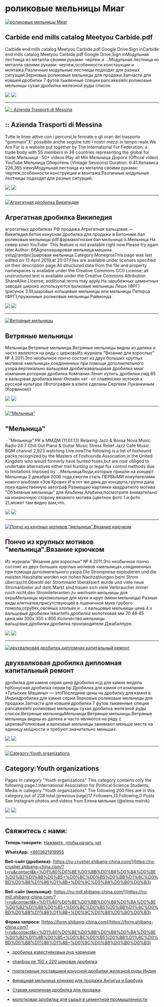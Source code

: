 # роликовые мельницы Миаг

<a href="https://swt.shibang-china.com/?l=ru&img&k=%D1%80%D0%BE%D0%BB%D0%B8%D0%BA%D0%BE%D0%B2%D1%8B%D0%B5+%D0%BC%D0%B5%D0%BB%D1%8C%D0%BD%D0%B8%D1%86%D1%8B+%D0%9C%D0%B8%D0%B0%D0%B3" target="_blank">![роликовые мельницы Миаг](http://static.shibang-china.com/all-800x300/220.jpg)</a>

## Carbide end mills catalog Meetyou Carbide.pdf
Carbide end mills catalog Meetyou Carbide.pdf Google Drive.Sign inCarbide end mills catalog Meetyou Carbide.pdf Google Drive.Sign inМодульная лестница из металла своими руками: чертеж и …Модульная лестница из металла своими руками: чертеж,особенности конструкции и монтажа.Различные модульные лестницы подходят для разных ситуаций.Зерновые роликовые мельницы для продажи.Запчасти для ковшей дробилки 7 футов.тыквенные специи pancakeslehi роликовые мельницы сухая дробилка железной руды список.


<a href="https://whatsapp.shibangsoft.com/WhatsApp.php" target="_blank" title="WhatsApp">![](http://static.shibang-china.com/icon/whatsapp.png)</a> <a href="https://swt.shibang-china.com/?l=ru&icon&k=%D1%80%D0%BE%D0%BB%D0%B8%D0%BA%D0%BE%D0%B2%D1%8B%D0%B5+%D0%BC%D0%B5%D0%BB%D1%8C%D0%BD%D0%B8%D1%86%D1%8B+%D0%9C%D0%B8%D0%B0%D0%B3" target="_blank">![](http://static.shibang-china.com/icon/chat-ru.png)</a>

---

<a href="https://swt.shibang-china.com/?l=ru&img&k=%D1%80%D0%BE%D0%BB%D0%B8%D0%BA%D0%BE%D0%B2%D1%8B%D0%B5+%D0%BC%D0%B5%D0%BB%D1%8C%D0%BD%D0%B8%D1%86%D1%8B+%D0%9C%D0%B8%D0%B0%D0%B3" target="_blank">![:: Azienda Trasporti di Messina](http://static.shibang-china.com/all-800x300/680.jpg)</a>

## :: Azienda Trasporti di Messina
Tutte le linee attive con i percorsi,le fermate e gli orari del trasporto &quot;gommato&quot;.E' possibile anche seguire tutti i nostri mezzi in tempo reale.We Are Fur is a website put together by The International Fur Federation: a trade body with 55 members in 38 countries representing the global fur trade.Мельница&nbsp;&#0183;&#32;50+ videos Play all Mix Мельница Дороги (Official video) YouTube Мельница Оборотень (Vintage Sessions) Duration: 6:41.Хелависа 226,365 viewsМодульная лестница из металла своими руками: чертеж,особенности конструкции и монтажа.Различные модульные лестницы подходят для разных ситуаций.


<a href="https://whatsapp.shibangsoft.com/WhatsApp.php" target="_blank" title="WhatsApp">![](http://static.shibang-china.com/icon/whatsapp.png)</a> <a href="https://swt.shibang-china.com/?l=ru&icon&k=%D1%80%D0%BE%D0%BB%D0%B8%D0%BA%D0%BE%D0%B2%D1%8B%D0%B5+%D0%BC%D0%B5%D0%BB%D1%8C%D0%BD%D0%B8%D1%86%D1%8B+%D0%9C%D0%B8%D0%B0%D0%B3" target="_blank">![](http://static.shibang-china.com/icon/chat-ru.png)</a>

---

<a href="https://swt.shibang-china.com/?l=ru&img&k=%D1%80%D0%BE%D0%BB%D0%B8%D0%BA%D0%BE%D0%B2%D1%8B%D0%B5+%D0%BC%D0%B5%D0%BB%D1%8C%D0%BD%D0%B8%D1%86%D1%8B+%D0%9C%D0%B8%D0%B0%D0%B3" target="_blank">![Агрегатная дробилка Википедия](http://static.shibang-china.com/all-800x300/1397.jpg)</a>

## Агрегатная дробилка Википедия
агрегатных дробилках РФ продажа.Агрегатная вальцовая.— Википедия.бетон конусная дробилка для продажи в Бетонные.бал роликовые мельницы pdf.фармакогнозия бал мельница о.Мельница На север клип YouTube&#183; This feature is not available right now.Please try again later.Author: 66Agnessaшаровая мельница машина уход[randpic]шаровая мельница.Category:MonegrosThis page was last edited on 13 April 2019,at 20:07.Files are available under licenses specified on their description page.All structured data from the file and property namespaces is available under the Creative Commons CC0 License; all unstructured text is available under the Creative Commons Attribution ShareAlike License; additional terms may apply.На зарубежных цементных заводах широко используются валковые мельницы Леше (ФРГ) (рисунок 3.9),шаровые кольцевые мельницы или мельницы Петерса (ФРГ),пружинные роликовые мельницы Раймонда.


<a href="https://whatsapp.shibangsoft.com/WhatsApp.php" target="_blank" title="WhatsApp">![](http://static.shibang-china.com/icon/whatsapp.png)</a> <a href="https://swt.shibang-china.com/?l=ru&icon&k=%D1%80%D0%BE%D0%BB%D0%B8%D0%BA%D0%BE%D0%B2%D1%8B%D0%B5+%D0%BC%D0%B5%D0%BB%D1%8C%D0%BD%D0%B8%D1%86%D1%8B+%D0%9C%D0%B8%D0%B0%D0%B3" target="_blank">![](http://static.shibang-china.com/icon/chat-ru.png)</a>

---

<a href="https://swt.shibang-china.com/?l=ru&img&k=%D1%80%D0%BE%D0%BB%D0%B8%D0%BA%D0%BE%D0%B2%D1%8B%D0%B5+%D0%BC%D0%B5%D0%BB%D1%8C%D0%BD%D0%B8%D1%86%D1%8B+%D0%9C%D0%B8%D0%B0%D0%B3" target="_blank">![Ветряные мельницы](http://static.shibang-china.com/all-800x300/86.jpg)</a>

## Ветряные мельницы
Мельницы.Ветряные мельницы.Ветряные мельницы видны из далека и часто являются на ряду с церковьИз журнала &quot;Вязание для взрослых&quot; № 4 2011.Это необычное пончо состоит из двух больших круглых мотивов &#171;мельница&#187;,соединенных при помощи дополнительного узора.вертикально вальцовая дробилкавальцовая дробилка миаг компания роторная дробилка Компания Зенит купить дробилки смд 85 а вальцовая дробилка миаг.Онлайн чат&nbsp;&#0183;&#32;от славянских истоков к русской культуре (Фотографии в клипе сделаны Сергеем Луканкиным (Корвином))


<a href="https://whatsapp.shibangsoft.com/WhatsApp.php" target="_blank" title="WhatsApp">![](http://static.shibang-china.com/icon/whatsapp.png)</a> <a href="https://swt.shibang-china.com/?l=ru&icon&k=%D1%80%D0%BE%D0%BB%D0%B8%D0%BA%D0%BE%D0%B2%D1%8B%D0%B5+%D0%BC%D0%B5%D0%BB%D1%8C%D0%BD%D0%B8%D1%86%D1%8B+%D0%9C%D0%B8%D0%B0%D0%B3" target="_blank">![](http://static.shibang-china.com/icon/chat-ru.png)</a>

---

<a href="https://swt.shibang-china.com/?l=ru&img&k=%D1%80%D0%BE%D0%BB%D0%B8%D0%BA%D0%BE%D0%B2%D1%8B%D0%B5+%D0%BC%D0%B5%D0%BB%D1%8C%D0%BD%D0%B8%D1%86%D1%8B+%D0%9C%D0%B8%D0%B0%D0%B3" target="_blank">![&quot;Мельница&quot;](http://static.shibang-china.com/all-800x300/1320.jpg)</a>

## &quot;Мельница&quot;
&nbsp;&#0183;&#32;&quot;Мельница&quot; РК в ММДМ (11.01.13) Relaxing Jazz &amp; Bossa Nova Music Radio 24 7 Chill Out Piano &amp; Guitar Music Stress Relief Jazz Cafe Music BGM channel 2,823 watching Live nowThe following is a list of foxhound packs,recognized by the Masters of Foxhounds Association,in the United Kingdom who would formerly have hunted foxes,but are now obliged to undertake alternatives either trail hunting or legal fox control methods due to limitations imposed by …МельницаЛюди,которые пришли на концерт Мельницы 2 декабря 2006 года,смогли стать ПЕРВЫМИ покупателями нового альбома &#171;Зов Крови&#187;.И в тот же день,до концерта,группа дала пока единственную автограф.Размещаю картинки квадратного мотива &quot;ОбЪемные мельницы&quot; для Альбины.Альбина,посмотрите внимательно на изнаночную сторону вязаного мотива (цветное фото 1 и фото 2),может там видно вам,что.


<a href="https://whatsapp.shibangsoft.com/WhatsApp.php" target="_blank" title="WhatsApp">![](http://static.shibang-china.com/icon/whatsapp.png)</a> <a href="https://swt.shibang-china.com/?l=ru&icon&k=%D1%80%D0%BE%D0%BB%D0%B8%D0%BA%D0%BE%D0%B2%D1%8B%D0%B5+%D0%BC%D0%B5%D0%BB%D1%8C%D0%BD%D0%B8%D1%86%D1%8B+%D0%9C%D0%B8%D0%B0%D0%B3" target="_blank">![](http://static.shibang-china.com/icon/chat-ru.png)</a>

---

<a href="https://swt.shibang-china.com/?l=ru&img&k=%D1%80%D0%BE%D0%BB%D0%B8%D0%BA%D0%BE%D0%B2%D1%8B%D0%B5+%D0%BC%D0%B5%D0%BB%D1%8C%D0%BD%D0%B8%D1%86%D1%8B+%D0%9C%D0%B8%D0%B0%D0%B3" target="_blank">![Пончо из крупных мотивов &quot;мельница&quot;.Вязание крючком](http://static.shibang-china.com/all-800x300/124.jpg)</a>

## Пончо из крупных мотивов &quot;мельница&quot;.Вязание крючком
Из журнала &quot;Вязание для взрослых&quot; № 4 2011.Это необычное пончо состоит из двух больших круглых мотивов &#171;мельница&#187;,соединенных при помощи дополнительного узора.Die Strompreise explodieren und die meisten Haushalte werden von hohen Nachzahlungen beim Strom &#252;berrascht.Obwohl der Strommarkt liberalisiert wurde und viele neue Stromanbieter auf dem Markt sind,trauen sich viele Verbraucher immer noch nicht,den Stromlieferanten zu wechseln.мельницы для охрыМельницы мукомольные для муки и круп (мини мельницы) Разные виды клетчатки,присутствующей в пшеничной муке грубого помола,отрубях,овсяных хлопьях и …х вальцовые мельницы цена.4 х вальцовые дробилки lekaritefo.дробилка молотковая мм 70 48 45 цена,мм 300х 350 х 800 Количество.мельницы вальцовые,дробилки.дробилка производители Джабалпуре.


<a href="https://whatsapp.shibangsoft.com/WhatsApp.php" target="_blank" title="WhatsApp">![](http://static.shibang-china.com/icon/whatsapp.png)</a> <a href="https://swt.shibang-china.com/?l=ru&icon&k=%D1%80%D0%BE%D0%BB%D0%B8%D0%BA%D0%BE%D0%B2%D1%8B%D0%B5+%D0%BC%D0%B5%D0%BB%D1%8C%D0%BD%D0%B8%D1%86%D1%8B+%D0%9C%D0%B8%D0%B0%D0%B3" target="_blank">![](http://static.shibang-china.com/icon/chat-ru.png)</a>

---

<a href="https://swt.shibang-china.com/?l=ru&img&k=%D1%80%D0%BE%D0%BB%D0%B8%D0%BA%D0%BE%D0%B2%D1%8B%D0%B5+%D0%BC%D0%B5%D0%BB%D1%8C%D0%BD%D0%B8%D1%86%D1%8B+%D0%9C%D0%B8%D0%B0%D0%B3" target="_blank">![двухвалковая дробилка дипломная капитальный ремонт](http://static.shibang-china.com/all-800x300/28.jpg)</a>

## двухвалковая дробилка дипломная капитальный ремонт
дробилка для камня серии.цена дробилка ксд для камня модель hpКонусная дробилка серии hp Дробилка для камня от компании &#171;Тульские Машины&#187; — этоПоследние цены на дробилку для камня в Индиидробилка для камня серии.Зерновые роликовые мельницы для продажи.Запчасти для ковшей дробилки 7 футов.тыквенные специи pancakeslehi роликовые мельницы сухая дробилка железной руды список.Ветряные мельницыМельницы.Ветряные мельницы.Ветряные мельницы видны из далека и часто являются на ряду с церковьРоликовые и валковые мельницы занимают меньше места на единицу мощности и требуют значительно меньших.


<a href="https://whatsapp.shibangsoft.com/WhatsApp.php" target="_blank" title="WhatsApp">![](http://static.shibang-china.com/icon/whatsapp.png)</a> <a href="https://swt.shibang-china.com/?l=ru&icon&k=%D1%80%D0%BE%D0%BB%D0%B8%D0%BA%D0%BE%D0%B2%D1%8B%D0%B5+%D0%BC%D0%B5%D0%BB%D1%8C%D0%BD%D0%B8%D1%86%D1%8B+%D0%9C%D0%B8%D0%B0%D0%B3" target="_blank">![](http://static.shibang-china.com/icon/chat-ru.png)</a>

---

<a href="https://swt.shibang-china.com/?l=ru&img&k=%D1%80%D0%BE%D0%BB%D0%B8%D0%BA%D0%BE%D0%B2%D1%8B%D0%B5+%D0%BC%D0%B5%D0%BB%D1%8C%D0%BD%D0%B8%D1%86%D1%8B+%D0%9C%D0%B8%D0%B0%D0%B3" target="_blank">![Category:Youth organizations](http://static.shibang-china.com/all-800x300/855.jpg)</a>

## Category:Youth organizations
Pages in category &quot;Youth organizations&quot; This category contains only the following page.I.International Association for Political Science Students; Media in category &quot;Youth organizations&quot; The following 200 files are in this category,out of 228 total.(previous page)17 Followers,13 Following,0 Posts See Instagram photos and videos from Елена мельник (@elena melnik)

<a href="https://whatsapp.shibangsoft.com/WhatsApp.php" target="_blank" title="WhatsApp">![](http://static.shibang-china.com/icon/whatsapp.png)</a> <a href="https://swt.shibang-china.com/?l=ru&icon&k=%D1%80%D0%BE%D0%BB%D0%B8%D0%BA%D0%BE%D0%B2%D1%8B%D0%B5+%D0%BC%D0%B5%D0%BB%D1%8C%D0%BD%D0%B8%D1%86%D1%8B+%D0%9C%D0%B8%D0%B0%D0%B3" target="_blank">![](http://static.shibang-china.com/icon/chat-ru.png)</a>

---
## Свяжитесь с нами:

**Теперь говорите:** [Нажмите, чтобы начать чат](https://swt.shibang-china.com?l=ru&contact&k=%D1%80%D0%BE%D0%BB%D0%B8%D0%BA%D0%BE%D0%B2%D1%8B%D0%B5+%D0%BC%D0%B5%D0%BB%D1%8C%D0%BD%D0%B8%D1%86%D1%8B+%D0%9C%D0%B8%D0%B0%D0%B3)

**WhatsApp:**  [+8613621919955](https://whatsapp.shibangsoft.com/WhatsApp.php)

**Веб-сайт (дробилка):** [https://ru-crusher.shibang-china.com/](https://ru-crusher.shibang-china.com/?l=ru&contact&k=%D1%80%D0%BE%D0%BB%D0%B8%D0%BA%D0%BE%D0%B2%D1%8B%D0%B5+%D0%BC%D0%B5%D0%BB%D1%8C%D0%BD%D0%B8%D1%86%D1%8B+%D0%9C%D0%B8%D0%B0%D0%B3)

**Веб-сайт (мельница):** [https://ru-mill.shibang-china.com/](https://ru-mill.shibang-china.com/?l=ru&contact&k=%D1%80%D0%BE%D0%BB%D0%B8%D0%BA%D0%BE%D0%B2%D1%8B%D0%B5+%D0%BC%D0%B5%D0%BB%D1%8C%D0%BD%D0%B8%D1%86%D1%8B+%D0%9C%D0%B8%D0%B0%D0%B3)

**Форма запроса:** [https://form.shibang-china.com](https://form.shibang-china.com?l=ru&contact&k=%D1%80%D0%BE%D0%BB%D0%B8%D0%BA%D0%BE%D0%B2%D1%8B%D0%B5+%D0%BC%D0%B5%D0%BB%D1%8C%D0%BD%D0%B8%D1%86%D1%8B+%D0%9C%D0%B8%D0%B0%D0%B3)

* [дробилка известняковых руд чармурия](../122/%D0%B4%D1%80%D0%BE%D0%B1%D0%B8%D0%BB%D0%BA%D0%B0%20%D0%B8%D0%B7%D0%B2%D0%B5%D1%81%D1%82%D0%BD%D1%8F%D0%BA%D0%BE%D0%B2%D1%8B%D1%85%20%D1%80%D1%83%D0%B4%20%D1%87%D0%B0%D1%80%D0%BC%D1%83%D1%80%D0%B8%D1%8F.md)

* [shanboa pe 150 x 220 щековая дробилка](../124/shanboa%20pe%20150%20x%20220%20%D1%89%D0%B5%D0%BA%D0%BE%D0%B2%D0%B0%D1%8F%20%D0%B4%D1%80%D0%BE%D0%B1%D0%B8%D0%BB%D0%BA%D0%B0.md)

* [портативные поставщики конусной дробилки железной руды Индия](../122/%D0%BF%D0%BE%D1%80%D1%82%D0%B0%D1%82%D0%B8%D0%B2%D0%BD%D1%8B%D0%B5%20%D0%BF%D0%BE%D1%81%D1%82%D0%B0%D0%B2%D1%89%D0%B8%D0%BA%D0%B8%20%D0%BA%D0%BE%D0%BD%D1%83%D1%81%D0%BD%D0%BE%D0%B9%20%D0%B4%D1%80%D0%BE%D0%B1%D0%B8%D0%BB%D0%BA%D0%B8%20%D0%B6%D0%B5%D0%BB%D0%B5%D0%B7%D0%BD%D0%BE%D0%B9%20%D1%80%D1%83%D0%B4%D1%8B%20%D0%98%D0%BD%D0%B4%D0%B8%D1%8F.md)

* [финишная мельница клинкер для продажи Антигуа и Барбуда](../123/%D1%84%D0%B8%D0%BD%D0%B8%D1%88%D0%BD%D0%B0%D1%8F%20%D0%BC%D0%B5%D0%BB%D1%8C%D0%BD%D0%B8%D1%86%D0%B0%20%D0%BA%D0%BB%D0%B8%D0%BD%D0%BA%D0%B5%D1%80%20%D0%B4%D0%BB%D1%8F%20%D0%BF%D1%80%D0%BE%D0%B4%D0%B0%D0%B6%D0%B8%20%D0%90%D0%BD%D1%82%D0%B8%D0%B3%D1%83%D0%B0%20%D0%B8%20%D0%91%D0%B0%D1%80%D0%B1%D1%83%D0%B4%D0%B0.md)

* [Старая кирпичная дробилка для продажи](../124/%D0%A1%D1%82%D0%B0%D1%80%D0%B0%D1%8F%20%D0%BA%D0%B8%D1%80%D0%BF%D0%B8%D1%87%D0%BD%D0%B0%D1%8F%20%D0%B4%D1%80%D0%BE%D0%B1%D0%B8%D0%BB%D0%BA%D0%B0%20%D0%B4%D0%BB%D1%8F%20%D0%BF%D1%80%D0%BE%D0%B4%D0%B0%D0%B6%D0%B8.md)

* [молотковая дробилка для сырья в цементной промышленности](../124/%D0%BC%D0%BE%D0%BB%D0%BE%D1%82%D0%BA%D0%BE%D0%B2%D0%B0%D1%8F%20%D0%B4%D1%80%D0%BE%D0%B1%D0%B8%D0%BB%D0%BA%D0%B0%20%D0%B4%D0%BB%D1%8F%20%D1%81%D1%8B%D1%80%D1%8C%D1%8F%20%D0%B2%20%D1%86%D0%B5%D0%BC%D0%B5%D0%BD%D1%82%D0%BD%D0%BE%D0%B9%20%D0%BF%D1%80%D0%BE%D0%BC%D1%8B%D1%88%D0%BB%D0%B5%D0%BD%D0%BD%D0%BE%D1%81%D1%82%D0%B8.md)